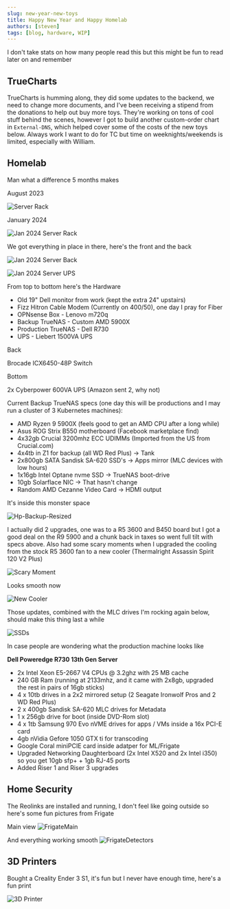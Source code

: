 ```yaml
---
slug: new-year-new-toys
title: Happy New Year and Happy Homelab
authors: [steven]
tags: [blog, hardware, WIP]
---
```


I don't take stats on how many people read this but this might be fun to read later on and remember

## TrueCharts

TrueCharts is humming along, they did some updates to the backend, we need to change more documents, and I've been receiving a stipend from the donations to help out buy more toys. They're working on tons of cool stuff behind the scenes, however I got to build another custom-order chart in `External-DNS`, which helped cover some of the costs of the new toys below. Always work I want to do for TC but time on weeknights/weekends is limited, especially with William.

## Homelab

Man what a difference 5 months makes

August 2023

![Server Rack](./server-rack-resized.jpg)

January 2024

![Jan 2024 Server Rack](./Jan-01-rack.jpg)

We got everything in place in there, here's the front and the back

![Jan 2024 Server Back](./Jan-01-backrack.jpg)

![Jan 2024 Server UPS](./Jan-01-UPS-level.jpg)

From top to bottom here's the Hardware

- Old 19" Dell monitor from work (kept the extra 24" upstairs)
- Fizz Hitron Cable Modem (Currently on 400/50), one day I pray for Fiber
- OPNsense Box - Lenovo m720q
- Backup TrueNAS - Custom AMD 5900X
- Production TrueNAS - Dell R730
- UPS - Liebert 1500VA UPS

Back

Brocade ICX6450-48P Switch

Bottom

2x Cyberpower 600VA UPS (Amazon sent 2, why not)

Current Backup TrueNAS specs (one day this will be productions and I may run a cluster of 3 Kubernetes machines):
- AMD Ryzen 9 5900X (feels good to get an AMD CPU after a long while)
- Asus ROG Strix B550 motherboard (Facebook marketplace find)
- 4x32gb Crucial 3200mhz ECC UDIMMs (Imported from the US from Crucial.com)
- 4x4tb in Z1 for backup (all WD Red Plus) -> Tank
- 2x800gb SATA Sandisk SA-620 SSD's -> Apps mirror (MLC devices with low hours)
- 1x16gb Intel Optane nvme SSD -> TrueNAS boot-drive
- 10gb Solarflace NIC -> That hasn't change
- Random AMD Cezanne Video Card -> HDMI output

It's inside this monster space

![Hp-Backup-Resized](./Server-Open.jpg)

I actually did 2 upgrades, one was to a R5 3600 and B450 board but I got a good deal on the R9 5900 and a chunk back in taxes so went full tilt with specs above. Also had some scary moments when I upgraded the cooling from the stock R5 3600 fan to a new cooler (Thermalright Assassin Spirit 120 V2 Plus)

![Scary Moment](Scary-moment.jpg)

Looks smooth now

![New Cooler](New-Cooler.jpg)

Those updates, combined with the MLC drives I'm rocking again below, should make this thing last a while

![SSDs](Enterprise-SSDs.jpg)

In case people are wondering what the production machine looks like

**Dell Poweredge R730 13th Gen Server**
- 2x Intel Xeon E5-2667 V4 CPUs @ 3.2ghz with 25 MB cache
- 240 GB Ram (running at 2133mhz, and it came with 2x8gb, upgraded the rest in pairs of 16gb sticks)
- 4 x 10tb drives in a 2x2 mirrored setup (2 Seagate Ironwolf Pros and 2 WD Red Plus)
- 2 x 400gb Sandisk SA-620 MLC drives for Metadata
- 1 x 256gb drive for boot (inside DVD-Rom slot)
- 4 x 1tb Samsung 970 Evo nVME drives for apps / VMs inside a 16x PCI-E card
- 4gb nVidia Gefore 1050 GTX ti for transcoding
- Google Coral miniPCIE card inside adatper for ML/Frigate
- Upgraded Networking Daughterboard (2x Intel X520 and 2x Intel i350) so you get 10gb sfp+ + 1gb RJ-45 ports
- Added Riser 1 and Riser 3 upgrades

## Home Security

The Reolinks are installed and running, I don't feel like going outside so here's some fun pictures from Frigate

Main view
![FrigateMain](FrigateMain.png)

And everything working smooth
![FrigateDetectors](FrigateDetectors.png)

## 3D Printers

Bought a Creality Ender 3 S1, it's fun but I never have enough time, here's a fun print

![3D Printer](3D-printer.jpg)